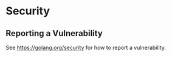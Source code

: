 # Security

## Reporting a Vulnerability

See https://golang.org/security for how to report a vulnerability.
